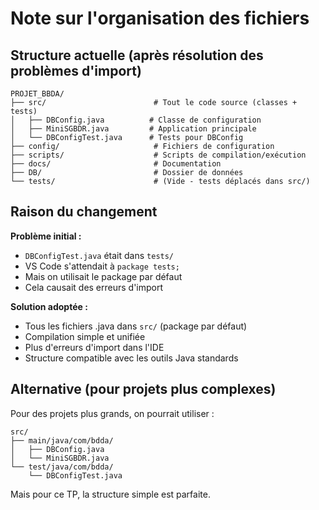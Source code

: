 # Note sur l'organisation des fichiers

## Structure actuelle (après résolution des problèmes d'import)

```
PROJET_BBDA/
├── src/                        # Tout le code source (classes + tests)
│   ├── DBConfig.java          # Classe de configuration
│   ├── MiniSGBDR.java         # Application principale  
│   └── DBConfigTest.java      # Tests pour DBConfig
├── config/                     # Fichiers de configuration
├── scripts/                    # Scripts de compilation/exécution
├── docs/                       # Documentation
├── DB/                         # Dossier de données
└── tests/                      # (Vide - tests déplacés dans src/)
```

## Raison du changement

**Problème initial :**
- `DBConfigTest.java` était dans `tests/`  
- VS Code s'attendait à `package tests;`
- Mais on utilisait le package par défaut
- Cela causait des erreurs d'import

**Solution adoptée :**
- Tous les fichiers .java dans `src/` (package par défaut)
- Compilation simple et unifiée
- Plus d'erreurs d'import dans l'IDE
- Structure compatible avec les outils Java standards

## Alternative (pour projets plus complexes)

Pour des projets plus grands, on pourrait utiliser :
```
src/
├── main/java/com/bdda/
│   ├── DBConfig.java
│   └── MiniSGBDR.java
└── test/java/com/bdda/
    └── DBConfigTest.java
```

Mais pour ce TP, la structure simple est parfaite.